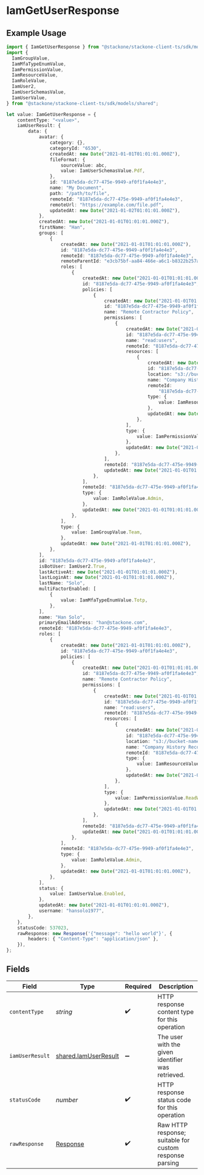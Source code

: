 # IamGetUserResponse

## Example Usage

```typescript
import { IamGetUserResponse } from "@stackone/stackone-client-ts/sdk/models/operations";
import {
  IamGroupValue,
  IamMfaTypeEnumValue,
  IamPermissionValue,
  IamResourceValue,
  IamRoleValue,
  IamUser2,
  IamUserSchemasValue,
  IamUserValue,
} from "@stackone/stackone-client-ts/sdk/models/shared";

let value: IamGetUserResponse = {
    contentType: "<value>",
    iamUserResult: {
        data: {
            avatar: {
                category: {},
                categoryId: "6530",
                createdAt: new Date("2021-01-01T01:01:01.000Z"),
                fileFormat: {
                    sourceValue: abc,
                    value: IamUserSchemasValue.Pdf,
                },
                id: "8187e5da-dc77-475e-9949-af0f1fa4e4e3",
                name: "My Document",
                path: "/path/to/file",
                remoteId: "8187e5da-dc77-475e-9949-af0f1fa4e4e3",
                remoteUrl: "https://example.com/file.pdf",
                updatedAt: new Date("2021-01-02T01:01:01.000Z"),
            },
            createdAt: new Date("2021-01-01T01:01:01.000Z"),
            firstName: "Han",
            groups: [
                {
                    createdAt: new Date("2021-01-01T01:01:01.000Z"),
                    id: "8187e5da-dc77-475e-9949-af0f1fa4e4e3",
                    remoteId: "8187e5da-dc77-475e-9949-af0f1fa4e4e3",
                    remoteParentId: "e3cb75bf-aa84-466e-a6c1-b8322b257a48",
                    roles: [
                        {
                            createdAt: new Date("2021-01-01T01:01:01.000Z"),
                            id: "8187e5da-dc77-475e-9949-af0f1fa4e4e3",
                            policies: [
                                {
                                    createdAt: new Date("2021-01-01T01:01:01.000Z"),
                                    id: "8187e5da-dc77-475e-9949-af0f1fa4e4e3",
                                    name: "Remote Contractor Policy",
                                    permissions: [
                                        {
                                            createdAt: new Date("2021-01-01T01:01:01.000Z"),
                                            id: "8187e5da-dc77-475e-9949-af0f1fa4e4e3",
                                            name: "read:users",
                                            remoteId: "8187e5da-dc77-475e-9949-af0f1fa4e4e3",
                                            resources: [
                                                {
                                                    createdAt: new Date("2021-01-01T01:01:01.000Z"),
                                                    id: "8187e5da-dc77-475e-9949-af0f1fa4e4e3",
                                                    location: "s3://bucket-name/folder-name",
                                                    name: "Company History Records",
                                                    remoteId:
                                                        "8187e5da-dc77-475e-9949-af0f1fa4e4e3",
                                                    type: {
                                                        value: IamResourceValue.File,
                                                    },
                                                    updatedAt: new Date("2021-01-01T01:01:01.000Z"),
                                                },
                                            ],
                                            type: {
                                                value: IamPermissionValue.ReadWrite,
                                            },
                                            updatedAt: new Date("2021-01-01T01:01:01.000Z"),
                                        },
                                    ],
                                    remoteId: "8187e5da-dc77-475e-9949-af0f1fa4e4e3",
                                    updatedAt: new Date("2021-01-01T01:01:01.000Z"),
                                },
                            ],
                            remoteId: "8187e5da-dc77-475e-9949-af0f1fa4e4e3",
                            type: {
                                value: IamRoleValue.Admin,
                            },
                            updatedAt: new Date("2021-01-01T01:01:01.000Z"),
                        },
                    ],
                    type: {
                        value: IamGroupValue.Team,
                    },
                    updatedAt: new Date("2021-01-01T01:01:01.000Z"),
                },
            ],
            id: "8187e5da-dc77-475e-9949-af0f1fa4e4e3",
            isBotUser: IamUser2.True,
            lastActiveAt: new Date("2021-01-01T01:01:01.000Z"),
            lastLoginAt: new Date("2021-01-01T01:01:01.000Z"),
            lastName: "Solo",
            multiFactorEnabled: [
                {
                    value: IamMfaTypeEnumValue.Totp,
                },
            ],
            name: "Han Solo",
            primaryEmailAddress: "han@stackone.com",
            remoteId: "8187e5da-dc77-475e-9949-af0f1fa4e4e3",
            roles: [
                {
                    createdAt: new Date("2021-01-01T01:01:01.000Z"),
                    id: "8187e5da-dc77-475e-9949-af0f1fa4e4e3",
                    policies: [
                        {
                            createdAt: new Date("2021-01-01T01:01:01.000Z"),
                            id: "8187e5da-dc77-475e-9949-af0f1fa4e4e3",
                            name: "Remote Contractor Policy",
                            permissions: [
                                {
                                    createdAt: new Date("2021-01-01T01:01:01.000Z"),
                                    id: "8187e5da-dc77-475e-9949-af0f1fa4e4e3",
                                    name: "read:users",
                                    remoteId: "8187e5da-dc77-475e-9949-af0f1fa4e4e3",
                                    resources: [
                                        {
                                            createdAt: new Date("2021-01-01T01:01:01.000Z"),
                                            id: "8187e5da-dc77-475e-9949-af0f1fa4e4e3",
                                            location: "s3://bucket-name/folder-name",
                                            name: "Company History Records",
                                            remoteId: "8187e5da-dc77-475e-9949-af0f1fa4e4e3",
                                            type: {
                                                value: IamResourceValue.File,
                                            },
                                            updatedAt: new Date("2021-01-01T01:01:01.000Z"),
                                        },
                                    ],
                                    type: {
                                        value: IamPermissionValue.ReadWrite,
                                    },
                                    updatedAt: new Date("2021-01-01T01:01:01.000Z"),
                                },
                            ],
                            remoteId: "8187e5da-dc77-475e-9949-af0f1fa4e4e3",
                            updatedAt: new Date("2021-01-01T01:01:01.000Z"),
                        },
                    ],
                    remoteId: "8187e5da-dc77-475e-9949-af0f1fa4e4e3",
                    type: {
                        value: IamRoleValue.Admin,
                    },
                    updatedAt: new Date("2021-01-01T01:01:01.000Z"),
                },
            ],
            status: {
                value: IamUserValue.Enabled,
            },
            updatedAt: new Date("2021-01-01T01:01:01.000Z"),
            username: "hansolo1977",
        },
    },
    statusCode: 537023,
    rawResponse: new Response('{"message": "hello world"}', {
        headers: { "Content-Type": "application/json" },
    }),
};
```

## Fields

| Field                                                                 | Type                                                                  | Required                                                              | Description                                                           |
| --------------------------------------------------------------------- | --------------------------------------------------------------------- | --------------------------------------------------------------------- | --------------------------------------------------------------------- |
| `contentType`                                                         | *string*                                                              | :heavy_check_mark:                                                    | HTTP response content type for this operation                         |
| `iamUserResult`                                                       | [shared.IamUserResult](../../../sdk/models/shared/iamuserresult.md)   | :heavy_minus_sign:                                                    | The user with the given identifier was retrieved.                     |
| `statusCode`                                                          | *number*                                                              | :heavy_check_mark:                                                    | HTTP response status code for this operation                          |
| `rawResponse`                                                         | [Response](https://developer.mozilla.org/en-US/docs/Web/API/Response) | :heavy_check_mark:                                                    | Raw HTTP response; suitable for custom response parsing               |